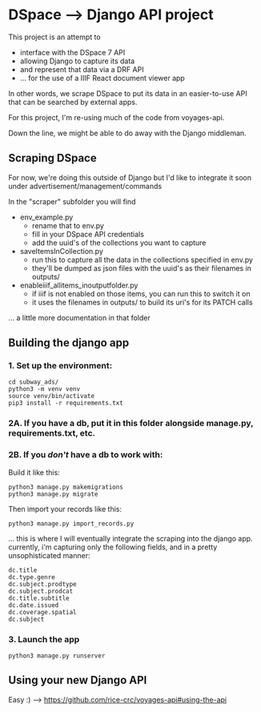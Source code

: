 # DSpace --> Django API project

This project is an attempt to

* interface with the DSpace 7 API
* allowing Django to capture its data
* and represent that data via a DRF API
* ... for the use of a IIIF React document viewer app

In other words, we scrape DSpace to put its data in an easier-to-use API that can be searched by external apps.

For this project, I'm re-using much of the code from voyages-api.

Down the line, we might be able to do away with the Django middleman.

## Scraping DSpace

For now, we're doing this outside of Django but I'd like to integrate it soon under advertisement/management/commands

In the "scraper" subfolder you will find

* env_example.py
	* rename that to env.py
	* fill in your DSpace API credentials
	* add the uuid's of the collections you want to capture
* saveItemsInCollection.py
	* run this to capture all the data in the collections specified in env.py
	* they'll be dumped as json files with the uuid's as their filenames in outputs/
* enableiiif_allitems_inoutputfolder.py
	* if iiif is not enabled on those items, you can run this to switch it on
	* it uses the filenames in outputs/ to build its uri's for its PATCH calls

... a little more documentation in that folder

## Building the django app

### 1. Set up the environment:

	cd subway_ads/
	python3 -m venv venv
	source venv/bin/activate
	pip3 install -r requirements.txt

### 2A. If you have a db, put it in this folder alongside manage.py, requirements.txt, etc.

### 2B. If you *don't* have a db to work with:

Build it like this:

	python3 manage.py makemigrations
	python3 manage.py migrate

Then import your records like this:

	python3 manage.py import_records.py

... this is where I will eventually integrate the scraping into the django app. currently, i'm capturing only the following fields, and in a pretty unsophisticated manner: 

	dc.title
	dc.type.genre
	dc.subject.prodtype
	dc.subject.prodcat
	dc.title.subtitle
	dc.date.issued
	dc.coverage.spatial
	dc.subject

### 3. Launch the app

	python3 manage.py runserver

## Using your new Django API

Easy :) --> https://github.com/rice-crc/voyages-api#using-the-api